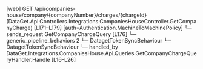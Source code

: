 [web] GET /api/companies-house/company/{companyNumber}/charges/{chargeId}  (DataGet.Api.Controllers.Integrations.CompaniesHouseController.GetCompanyCharge)  [L171–L179] [auth=Authentication.MachineToMachinePolicy]
  └─ sends_request GetCompanyChargeQuery [L176]
    └─ generic_pipeline_behaviors 2
      └─ DatagetTokenSyncBehaviour
      └─ DatagetTokenSyncBehaviour
    └─ handled_by DataGet.Integrations.CompaniesHouse.Api.Queries.GetCompanyChargeQueryHandler.Handle [L16–L26]

